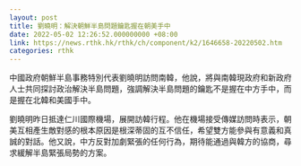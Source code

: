 ```yaml
---
layout: post
title: 劉曉明：解決朝鮮半島問題鑰匙握在朝美手中
date: 2022-05-02 12:26:52.000000000 +08:00
link: https://news.rthk.hk/rthk/ch/component/k2/1646658-20220502.htm
categories: rthk
---
```


中國政府朝鮮半島事務特別代表劉曉明訪問南韓，他說，將與南韓現政府和新政府人士共同探討政治解決半島問題，強調解決半島問題的鑰匙不是握在中方手中，而是握在北韓和美國手中。

劉曉明昨日抵達仁川國際機場，展開訪韓行程。他在機場接受傳媒訪問時表示，朝美互相產生敵對感的根本原因是根深蒂固的互不信任，希望雙方能參與有意義和真誠的對話。他又說，中方反對加劇緊張的任何行為，期待能通過與韓方的協商，尋求緩解半島緊張局勢的方案。

